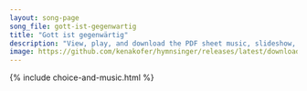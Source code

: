 ```yaml
---
layout: song-page
song_file: gott-ist-gegenwartig
title: "Gott ist gegenwärtig"
description: "View, play, and download the PDF sheet music, slideshow, and audio. Lyrics: Gott ist gegenwärtig. Lasset uns anbeten und in Ehrfurcht vor ihn treten. Gott ist in der Mitte. Alles in uns schweige und sich innigst vor ihm beuge.... german christian 4part chords"
image: https://github.com/kenakofer/hymnsinger/releases/latest/download/gott-ist-gegenwartig-trad.png
---
```


{% include choice-and-music.html %}
